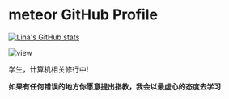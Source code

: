 # meteor  GitHub Profile 

[![Lina's GitHub stats](https://github-readme-stats.vercel.app/api?username=meteorOSS)](https://github.com/anuraghazra/github-readme-stats)

![view](https://moe-counter.glitch.me/get/@meteorOSS.readme)

学生，计算机相关修行中!

**如果有任何错误的地方你愿意提出指教，我会以最虚心的态度去学习**



